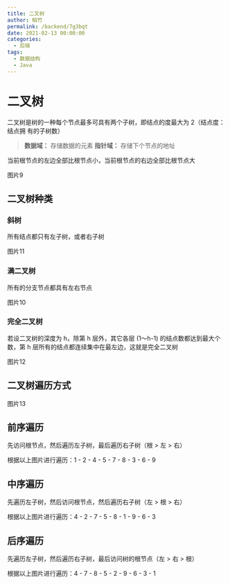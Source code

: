 ```yaml
---
title: 二叉树
author: 柏竹
permalink: /backend/7g3bqt
date: 2021-02-13 00:00:00
categories: 
  - 后端
tags: 
  - 数据结构
  - Java
---
```

 # 二叉树

二叉树是树的一种每个节点最多可具有两个子树，即结点的度最大为 2（结点度：结点拥 有的子树数）

> **数据域：** 存储数据的元素
> **指针域：** 存储下个节点的地址

当前根节点的左边全部比根节点小，当前根节点的右边全部比根节点大

图片9

## 二叉树种类

###  斜树

所有结点都只有左子树，或者右子树

图片11

### 满二叉树

所有的分支节点都具有左右节点

图片10

### 完全二叉树

若设二叉树的深度为 h，除第 h 层外，其它各层 (1～h-1) 的结点数都达到最大个数，第 h 层所有的结点都连续集中在最左边，这就是完全二叉树

图片12

## 二叉树遍历方式

图片13

## 前序遍历

先访问根节点，然后遍历左子树，最后遍历右子树（根 > 左 > 右）

根据以上图片进行遍历：1 - 2 - 4 - 5 - 7 - 8 - 3 - 6 - 9

## 中序遍历

先遍历左子树，然后访问根节点，然后遍历右子树（左 > 根 > 右）

根据以上图片进行遍历：4 - 2 - 7 - 5 - 8 - 1 - 9 - 6 - 3

## 后序遍历

先遍历左子树，然后遍历右子树，最后访问树的根节点（左 > 右 > 根）

根据以上图片进行遍历：4 - 7 - 8 - 5 - 2 - 9 - 6 - 3 - 1

